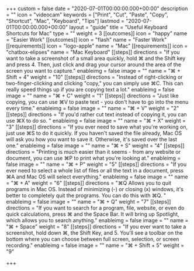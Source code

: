 +++
custom = false
date = "2020-07-01T00:00:00.000+00:00"
description = ""
icon = "videocam"
keywords = ["Print", "Cut", "Paste", "Copy", "Shortcut", "Mac", "Keyboard", "Tips"]
lastmod = "2020-07-01T00:00:00.000+00:00"
layout = "guide"
title = "Useful Keyboard Shortcuts for Mac"
type = ""
weight = 3
[[outcomes]]
icon = "happy"
name = "Easier Work"
[[outcomes]]
icon = "flash"
name = "Faster Work"
[[requirements]]
icon = "logo-apple"
name = "Mac"
[[requirements]]
icon = "chatbox-elipses"
name = "Mac Keyboard"
[[steps]]
directions = "If you want to take a screenshot of a small area quickly, hold ⌘ and the Shift key and press 4. Then, just click and drag your cursor around the area of the screen you want to capture."
enableimg = false
image = ""
name = "⌘ + Shift + 4"
weight = "10"
[[steps]]
directions = "Instead of right-clicking or two-finger-clicking and clicking \"copy,\" you can simply use ⌘C. This can really speed things up if you are copying text a lot."
enableimg = false
image = ""
name = "⌘ + C"
weight = "1"
[[steps]]
directions = "Just like copying, you can use ⌘V to paste text - you don't have to go into the menu every time."
enableimg = false
image = ""
name = "⌘ + V"
weight = "2"
[[steps]]
directions = "If you'd rather cut text instead of copying it, you can use ⌘X to do so. "
enableimg = false
image = ""
name = "⌘ + X"
weight = "3"
[[steps]]
directions = "If you ever need to save what you're working on, just use ⌘S to do it quickly. If you haven't saved the file already, Mac OS will ask you how you want to save it. Otherwise, it's saved over the last one."
enableimg = false
image = ""
name = "⌘ + S"
weight = "4"
[[steps]]
directions = "Printing is much easier than it seems - from any website or document, you can use ⌘P to print what you're looking at."
enableimg = false
image = ""
name = "⌘ + P"
weight = "5"
[[steps]]
directions = "If you ever need to select a whole list of files or all the text in a document, press ⌘A and Mac OS will select everything."
enableimg = false
image = ""
name = "⌘ + A"
weight = "6"
[[steps]]
directions = "⌘Q Allows you to quit programs in Mac OS. Instead of minimizing (-) or closing (x) windows, it's better to completely quit the programs. You can do this with ⌘Q. "
enableimg = false
image = ""
name = "⌘ + Q"
weight = "7"
[[steps]]
directions = "If you want to search for a program, file, website, or even do quick calculations, press ⌘ and the Space Bar. It will bring up Spotlight, which allows you to search anything."
enableimg = false
image = ""
name = "⌘ + Space"
weight = "8"
[[steps]]
directions = "If you ever want to take a screenshot, hold down ⌘, the Shift Key, and 5. You'll see a toolbar on the bottom where you can choose between full screen, selection, or screen recording."
enableimg = false
image = ""
name = "⌘ + Shift + 5"
weight = "9"

+++
